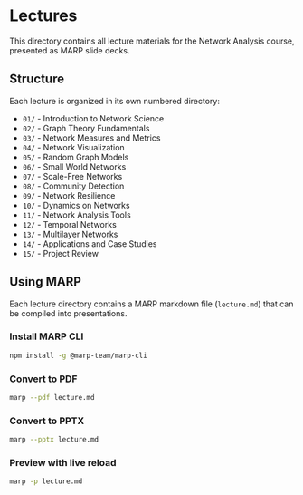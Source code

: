 # Lectures

This directory contains all lecture materials for the Network Analysis course, presented as MARP slide decks.

## Structure

Each lecture is organized in its own numbered directory:

- `01/` - Introduction to Network Science
- `02/` - Graph Theory Fundamentals
- `03/` - Network Measures and Metrics
- `04/` - Network Visualization
- `05/` - Random Graph Models
- `06/` - Small World Networks
- `07/` - Scale-Free Networks
- `08/` - Community Detection
- `09/` - Network Resilience
- `10/` - Dynamics on Networks
- `11/` - Network Analysis Tools
- `12/` - Temporal Networks
- `13/` - Multilayer Networks
- `14/` - Applications and Case Studies
- `15/` - Project Review

## Using MARP

Each lecture directory contains a MARP markdown file (`lecture.md`) that can be compiled into presentations.

### Install MARP CLI

```bash
npm install -g @marp-team/marp-cli
```

### Convert to PDF

```bash
marp --pdf lecture.md
```

### Convert to PPTX

```bash
marp --pptx lecture.md
```

### Preview with live reload

```bash
marp -p lecture.md
```